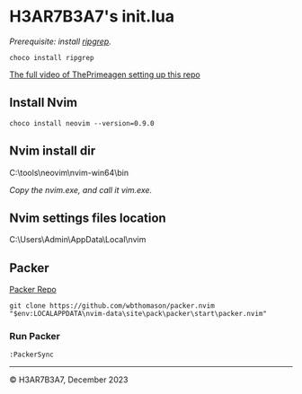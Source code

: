 # H3AR7B3A7's init.lua

_Prerequisite: install [ripgrep](https://github.com/BurntSushi/ripgrep)._

```
choco install ripgrep
```

[The full video of ThePrimeagen setting up this repo](https://www.youtube.com/watch?v=w7i4amO_zaE)

## Install Nvim

```
choco install neovim --version=0.9.0
```

## Nvim install dir

C:\tools\neovim\nvim-win64\bin

_Copy the nvim.exe, and call it vim.exe._

## Nvim settings files location

C:\Users\Admin\AppData\Local\nvim

## Packer

[Packer Repo](https://github.com/wbthomason/packer.Nvim)

```
git clone https://github.com/wbthomason/packer.nvim "$env:LOCALAPPDATA\nvim-data\site\pack\packer\start\packer.nvim"
```

### Run Packer

```
:PackerSync
```

---
&copy; H3AR7B3A7, December 2023

